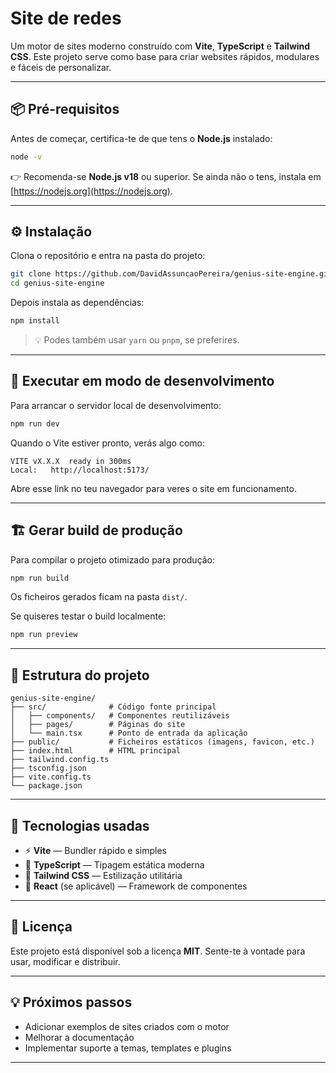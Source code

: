 # Site de redes

Um motor de sites moderno construído com **Vite**, **TypeScript** e **Tailwind CSS**.
Este projeto serve como base para criar websites rápidos, modulares e fáceis de personalizar.

---

## 📦 Pré-requisitos

Antes de começar, certifica-te de que tens o **Node.js** instalado:

```bash
node -v
```

👉 Recomenda-se **Node.js v18** ou superior.
Se ainda não o tens, instala em [https://nodejs.org](https://nodejs.org).

---

## ⚙️ Instalação

Clona o repositório e entra na pasta do projeto:

```bash
git clone https://github.com/DavidAssuncaoPereira/genius-site-engine.git
cd genius-site-engine
```

Depois instala as dependências:

```bash
npm install
```

> 💡 Podes também usar `yarn` ou `pnpm`, se preferires.

---

## 🧩 Executar em modo de desenvolvimento

Para arrancar o servidor local de desenvolvimento:

```bash
npm run dev
```

Quando o Vite estiver pronto, verás algo como:

```
VITE vX.X.X  ready in 300ms
Local:   http://localhost:5173/
```

Abre esse link no teu navegador para veres o site em funcionamento.

---

## 🏗️ Gerar build de produção

Para compilar o projeto otimizado para produção:

```bash
npm run build
```

Os ficheiros gerados ficam na pasta `dist/`.

Se quiseres testar o build localmente:

```bash
npm run preview
```

---

## 🧰 Estrutura do projeto

```
genius-site-engine/
├── src/              # Código fonte principal
│   ├── components/   # Componentes reutilizáveis
│   ├── pages/        # Páginas do site
│   └── main.tsx      # Ponto de entrada da aplicação
├── public/           # Ficheiros estáticos (imagens, favicon, etc.)
├── index.html        # HTML principal
├── tailwind.config.ts
├── tsconfig.json
├── vite.config.ts
└── package.json
```

---

## 🎨 Tecnologias usadas

* ⚡ **Vite** — Bundler rápido e simples
* 💙 **TypeScript** — Tipagem estática moderna
* 🎨 **Tailwind CSS** — Estilização utilitária
* 🧩 **React** (se aplicável) — Framework de componentes

---

## 📄 Licença

Este projeto está disponível sob a licença **MIT**.
Sente-te à vontade para usar, modificar e distribuir.

---

## 💡 Próximos passos

* Adicionar exemplos de sites criados com o motor
* Melhorar a documentação
* Implementar suporte a temas, templates e plugins
---
